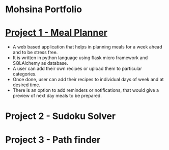 # Mohsina Portfolio

# [Project 1 - Meal Planner](https://github.com/mohsinaav/Meal-Planner/tree/master)
- A web based application that helps in planning meals for a week ahead and to be stress free.
- It is written in python language using flask micro framework and SQLAlchemy as database.
- A user can add their own recipes or upload them to particular categories. 
- Once done, user can add their recipes to individual days of week and at desired time.
- There is an option to add reminders or notifications, that would give a preview of next day meals to be  prepared.

# Project 2 - Sudoku Solver

# Project 3 - Path finder
